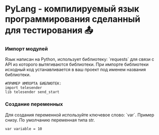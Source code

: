 # PyLang - компилируемый язык программирования сделанный для тестирования 📤
<h3>Импорт модулей</h3>
Язык написан на Python, использует библиотеку: `requests` для связи с API из которого вытягиваются библиотеки.
При импорте библиотеки исходный код устанавливается в ваш проект под именем названия библиотеки.

```
#ПРИМЕР ИМПОРТА БИБЛИОТЕК:
import telesender
lib telesender send_start
```

<h3>Создание переменных</h3>
Для создания переменной используйте ключевое слово: `var`. Пример снизу. По умолчанию переменная типа str.

```
var variable = 10
```
